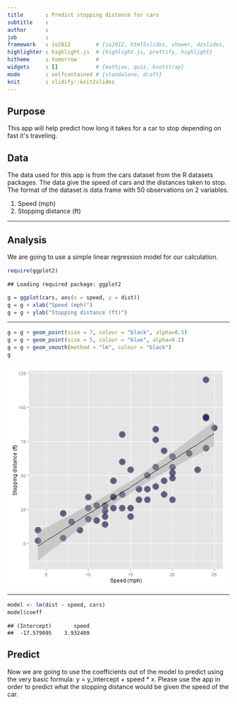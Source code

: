 ```yaml
---
title       : Predict stopping distance for cars
subtitle    : 
author      : 
job         : 
framework   : io2012        # {io2012, html5slides, shower, dzslides, ...}
highlighter : highlight.js  # {highlight.js, prettify, highlight}
hitheme     : tomorrow      # 
widgets     : []            # {mathjax, quiz, bootstrap}
mode        : selfcontained # {standalone, draft}
knit        : slidify::knit2slides
---
```


## Purpose

This app will help predict how long it takes for a car to stop depending on fast it's traveling.   

## Data

The data used for this app is from the cars dataset from the R datasets packages. The data give the speed of cars and the distances taken to stop. The format of the dataset is data frame with 50 observations on 2 variables.

1. Speed (mph)
2. Stopping distance (ft) 

---

## Analysis

We are going to use a simple linear regression model for our calculation.

```r
require(ggplot2)
```

```
## Loading required package: ggplot2
```

```r
g = ggplot(cars, aes(x = speed, y = dist))
g = g + xlab("Speed (mph)")
g = g + ylab("Stopping distance (ft)")
```

---


```r
g = g + geom_point(size = 7, colour = "black", alpha=0.5)
g = g + geom_point(size = 5, colour = "blue", alpha=0.2)
g = g + geom_smooth(method = "lm", colour = "black")
g
```

![plot of chunk unnamed-chunk-2](figure/unnamed-chunk-2-1.png) 

---


```r
model <- lm(dist ~ speed, cars)
model$coeff
```

```
## (Intercept)       speed 
##  -17.579095    3.932409
```


## Predict

Now we are going to use the coefficients out of the model to predict using the very basic formula:
y = y_intercept + speed * x. Please use the app in order to predict what the stopping distance would be given the speed of the car.
